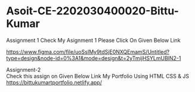 # Asoit-CE-2202030400020-Bittu-Kumar
Assignment 1
Check My Asignment 1  Please Click On Given Below Link

https://www.figma.com/file/uoSsIMy9tdSjE0NXQEmamS/Untitled?type=design&node-id=0%3A1&mode=design&t=2yTmijHSYLmUBlN2-1



Assignment-2 <br>
Check this assign on Given Below Link My Portfolio Using HTML CSS & JS 
https://bittukumartportfolio.netlify.app/
